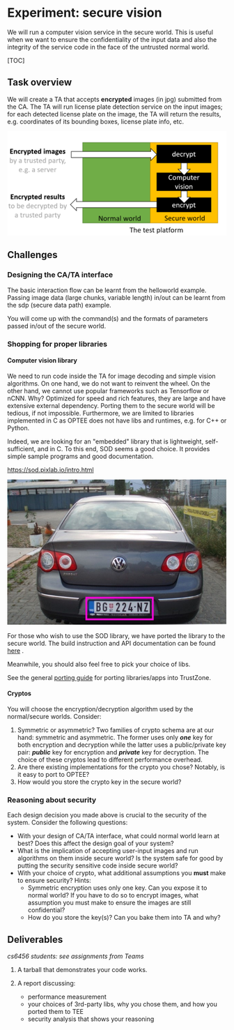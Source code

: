 # Experiment: secure vision

We will run a computer vision service in the secure world. This is useful when we want to ensure the confidentiality of the input data and also the integrity of the service code in the face of the untrusted normal world.  

[TOC]

## Task overview

We will create a TA that accepts **encrypted** images (in jpg) submitted from the CA. The TA will run license plate detection service on the input images; for each detected license plate on the image, the TA will return the results, e.g. coordinates of its bounding boxes, license plate info, etc. <!--- and the license plate text???--->

<img src="exp-flow.png" alt="exp-flow" style="zoom: 67%;" />


## Challenges

### Designing the CA/TA interface

The basic interaction flow can be learnt from the helloworld example. Passing image data (large chunks, variable length) in/out can be learnt from the sdp (secure data path) example. 

You will come up with the command(s) and the formats of parameters passed in/out of the secure world. 

### Shopping for proper libraries

#### Computer vision library 

We need to run code inside the TA for image decoding and simple vision algorithms. On one hand, we do not want to reinvent the wheel. On the other hand, we cannot use popular frameworks such as Tensorflow or nCNN. Why? Optimized for speed and rich features, they are large and have extensive external dependency. Porting them to the secure world will be tedious, if not impossible. Furthermore, we are limited to libraries implemented in C as OPTEE does not have libs and runtimes, e.g. for C++ or Python. 

Indeed, we are looking for an "embedded" library that is lightweight, self-sufficient, and in C. To this end, SOD seems a good choice. It provides simple sample programs and good documentation. 

https://sod.pixlab.io/intro.html

![license](license.png)

For those who wish to use the SOD library, we have ported the library to the secure world. The build instruction and API documentation can be found [here](sod.md) . 

Meanwhile, you should also feel free to pick your choice of libs. 

See the general [porting guide](porting.md) for porting libraries/apps into TrustZone.

#### Cryptos

You will choose the encryption/decryption algorithm used by the normal/secure worlds. Consider: 

<!------------- For example, prior to asking CA to submit the images to TA, you may have **your own code** to encrypt the images, which is considered trusted and shares a secret key with TA in secure world for decryption.    -------->

1. Symmetric or asymmetric? Two families of crypto schema are at our hand: symmetric and asymmetric. The former uses only ***one*** key for both  encryption and decryption while the latter uses a public/private key pair: ***public*** key for encryption and ***private*** key for decryption.  The choice of these cryptos lead to different performance overhead. 
2. Are there existing implementations for the crypto you chose? Notably, is it easy to port to OPTEE?
3. How would you store the crypto key in the secure world? 

### Reasoning about security

Each design decision you made above is crucial to the security of the system. Consider the following questions: 

* With your design of CA/TA interface, what could normal world learn at best? Does this affect the design goal of your system? 
* What is the implication of accepting user-input images and run algorithms on them inside secure world? Is the system safe for good by putting the security sensitive code inside secure world?
* With your choice of crypto, what additional assumptions you **must** make to ensure security? Hints: 
  * Symmetric encryption uses only one key. Can you expose it to normal world? If you have to do so to encrypt images, what assumption you must make to ensure the images are still confidential?  
  * How do you store the key(s)? Can you bake them into TA and why?   

## Deliverables
*cs6456 students: see assignments from Teams*

1. A tarball that demonstrates your code works. 

2. A report discussing:
   * performance measurement
   * your choices of 3rd-party libs, why you chose them, and how you ported them to TEE
   * security analysis that shows your reasoning 
